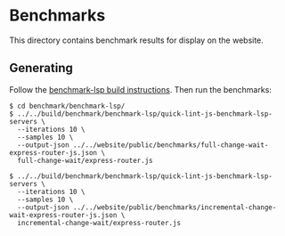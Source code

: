 # Benchmarks

This directory contains benchmark results for display on the website.

## Generating

Follow the [benchmark-lsp build
instructions](../../../benchmark/benchmark-lsp/README.md). Then run the
benchmarks:

    $ cd benchmark/benchmark-lsp/
    $ ../../build/benchmark/benchmark-lsp/quick-lint-js-benchmark-lsp-servers \
      --iterations 10 \
      --samples 10 \
      --output-json ../../website/public/benchmarks/full-change-wait-express-router-js.json \
      full-change-wait/express-router.js

    $ ../../build/benchmark/benchmark-lsp/quick-lint-js-benchmark-lsp-servers \
      --iterations 10 \
      --samples 10 \
      --output-json ../../website/public/benchmarks/incremental-change-wait-express-router-js.json \
      incremental-change-wait/express-router.js
